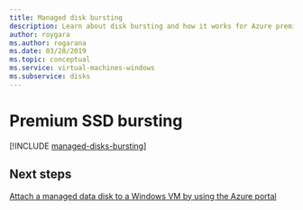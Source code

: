 ```yaml
---
title: Managed disk bursting
description: Learn about disk bursting and how it works for Azure premium SSDs.
author: roygara
ms.author: rogarana
ms.date: 03/28/2019
ms.topic: conceptual
ms.service: virtual-machines-windows
ms.subservice: disks
---
```


# Premium SSD bursting

[!INCLUDE [managed-disks-bursting](../../../includes/managed-disks-bursting.md)]

## Next steps

[Attach a managed data disk to a Windows VM by using the Azure portal](attach-managed-disk-portal.md)
